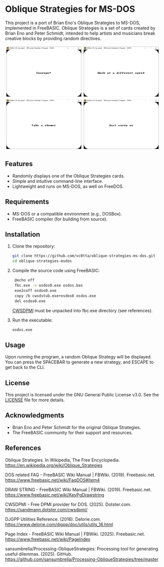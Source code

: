 # Oblique Strategies for MS-DOS

This project is a port of Brian Eno's Oblique Strategies to MS-DOS, implemented in FreeBASIC. Oblique Strategies is a set of cards created by Brian Eno and Peter Schmidt, intended to help artists and musicians break creative blocks by providing random directives.

![Oblique Strategies for FreeDOS and MS-DOS Screenshot](oblique_strategies_ms-dos_preview.png)

## Features

- Randomly displays one of the Oblique Strategies cards.
- Simple and intuitive command-line interface.
- Lightweight and runs on MS-DOS, as well on FreeDOS.

## Requirements

- MS-DOS or a compatible environment (e.g., DOSBox).
- FreeBASIC compiler (for building from source).

## Installation

1. Clone the repository:
   ```bash
   git clone https://github.com/vc0tta/oblique-strategies-ms-dos.git
   cd oblique-strategies-msdos
   ```

2. Compile the source code using FreeBASIC:
   ```bash
	@echo off
	fbc.exe -x osdos0.exe osdos.bas
	exe2coff osdos0.exe
	copy /b cwsdstub.exe+osdos0 osdos.exe
	del osdos0.exe
   ```
   [CWSDPMI](https://sandmann.dotster.com/cwsdpmi/) must be unpacked into fbc.exe directory (see references).

3. Run the executable:
   ```bash
   osdos.exe
   ```

## Usage

Upon running the program, a random Oblique Strategy will be displayed. You can press the SPACEBAR to generate a new strategy, and ESCAPE to get back to the CLI.

## License

This project is licensed under the GNU General Public License v3.0. See the [LICENSE](LICENSE) file for more details.

## Acknowledgments

- Brian Eno and Peter Schmidt for the original Oblique Strategies.
- The FreeBASIC community for their support and resources.

## References

Oblique Strategies. In Wikipedia, The Free Encyclopedia. https://en.wikipedia.org/wiki/Oblique_Strategies

DOS related FAQ - FreeBASIC Wiki Manual | FBWiki. (2019). Freebasic.net. https://www.freebasic.net/wiki/FaqDOS#item4

DRAW STRING - FreeBASIC Wiki Manual | FBWiki. (2019). Freebasic.net. https://www.freebasic.net/wiki/KeyPgDrawstring

‌CWSDPMI - Free DPMI provider for DOS. (2025). Dotster.com. https://sandmann.dotster.com/cwsdpmi/

‌DJGPP Utilities Reference. (2016). Delorie.com. https://www.delorie.com/djgpp/doc/utils/utils_16.html

Page Index - FreeBASIC Wiki Manual | FBWiki. (2025). Freebasic.net. https://www.freebasic.net/wiki/PageIndex

‌sansumbrella/Processing-ObliqueStrategies: Processing tool for generating useful dilemmas. (2025). GitHub. https://github.com/sansumbrella/Processing-ObliqueStrategies/tree/master